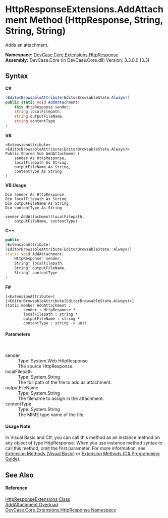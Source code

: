 # HttpResponseExtensions.AddAttachment Method (HttpResponse, String, String, String)
 

Adds an attachment.

**Namespace:**&nbsp;<a href="N_DevCase_Core_Extensions_HttpResponse">DevCase.Core.Extensions.HttpResponse</a><br />**Assembly:**&nbsp;DevCase.Core (in DevCase.Core.dll) Version: 3.3.0.0 (3.3)

## Syntax

**C#**<br />
``` C#
[EditorBrowsableAttribute(EditorBrowsableState.Always)]
public static void AddAttachment(
	this HttpResponse sender,
	string localFilepath,
	string outputFileName,
	string contentType
)
```

**VB**<br />
``` VB
<ExtensionAttribute>
<EditorBrowsableAttribute(EditorBrowsableState.Always)>
Public Shared Sub AddAttachment ( 
	sender As HttpResponse,
	localFilepath As String,
	outputFileName As String,
	contentType As String
)
```

**VB Usage**<br />
``` VB Usage
Dim sender As HttpResponse
Dim localFilepath As String
Dim outputFileName As String
Dim contentType As String

sender.AddAttachment(localFilepath, 
	outputFileName, contentType)
```

**C++**<br />
``` C++
public:
[ExtensionAttribute]
[EditorBrowsableAttribute(EditorBrowsableState::Always)]
static void AddAttachment(
	HttpResponse^ sender, 
	String^ localFilepath, 
	String^ outputFileName, 
	String^ contentType
)
```

**F#**<br />
``` F#
[<ExtensionAttribute>]
[<EditorBrowsableAttribute(EditorBrowsableState.Always)>]
static member AddAttachment : 
        sender : HttpResponse * 
        localFilepath : string * 
        outputFileName : string * 
        contentType : string -> unit 

```


#### Parameters
&nbsp;<dl><dt>sender</dt><dd>Type: System.Web.HttpResponse<br />The source HttpResponse.</dd><dt>localFilepath</dt><dd>Type: System.String<br />The full path of the file to add as attachment.</dd><dt>outputFileName</dt><dd>Type: System.String<br />The filename to assign in the attachment.</dd><dt>contentType</dt><dd>Type: System.String<br />The MIME type name of the file.</dd></dl>

#### Usage Note
In Visual Basic and C#, you can call this method as an instance method on any object of type HttpResponse. When you use instance method syntax to call this method, omit the first parameter. For more information, see <a href="https://docs.microsoft.com/dotnet/visual-basic/programming-guide/language-features/procedures/extension-methods">Extension Methods (Visual Basic)</a> or <a href="https://docs.microsoft.com/dotnet/csharp/programming-guide/classes-and-structs/extension-methods">Extension Methods (C# Programming Guide)</a>.

## See Also


#### Reference
<a href="T_DevCase_Core_Extensions_HttpResponse_HttpResponseExtensions">HttpResponseExtensions Class</a><br /><a href="Overload_DevCase_Core_Extensions_HttpResponse_HttpResponseExtensions_AddAttachment">AddAttachment Overload</a><br /><a href="N_DevCase_Core_Extensions_HttpResponse">DevCase.Core.Extensions.HttpResponse Namespace</a><br />